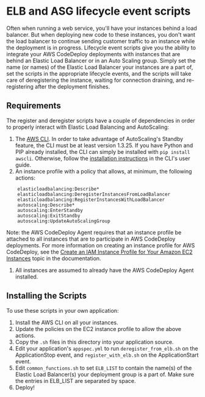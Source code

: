 # ELB and ASG lifecycle event scripts

Often when running a web service, you'll have your instances behind a load balancer. But when
deploying new code to these instances, you don't want the load balancer to continue sending customer
traffic to an instance while the deployment is in progress. Lifecycle event scripts give you the
ability to integrate your AWS CodeDeploy deployments with instances that are behind an Elastic Load
Balancer or in an Auto Scaling group. Simply set the name (or names) of the Elastic Load Balancer
your instances are a part of, set the scripts in the appropriate lifecycle events, and the scripts
will take care of deregistering the instance, waiting for connection draining, and re-registering
after the deployment finishes.

## Requirements

The register and deregister scripts have a couple of dependencies in order to properly interact with
Elastic Load Balancing and AutoScaling:

1. The [AWS CLI](http://aws.amazon.com/cli/). In order to take advantage of
AutoScaling's Standby feature, the CLI must be at least version 1.3.25. If you
have Python and PIP already installed, the CLI can simply be installed with `pip
install awscli`. Otherwise, follow the [installation instructions](http://docs.aws.amazon.com/cli/latest/userguide/installing.html)
in the CLI's user guide.
1. An instance profile with a policy that allows, at minimum, the following actions:

```
    elasticloadbalancing:Describe*
    elasticloadbalancing:DeregisterInstancesFromLoadBalancer
    elasticloadbalancing:RegisterInstancesWithLoadBalancer
    autoscaling:Describe*
    autoscaling:EnterStandby
    autoscaling:ExitStandby
    autoscaling:UpdateAutoScalingGroup
```

Note: the AWS CodeDeploy Agent requires that an instance profile be attached to all instances that
are to participate in AWS CodeDeploy deployments. For more information on creating an instance
profile for AWS CodeDeploy, see the [Create an IAM Instance Profile for Your Amazon EC2 Instances]()
topic in the documentation.
1. All instances are assumed to already have the AWS CodeDeploy Agent installed.

## Installing the Scripts

To use these scripts in your own application:

1. Install the AWS CLI on all your instances.
1. Update the policies on the EC2 instance profile to allow the above actions.
1. Copy the `.sh` files in this directory into your application source.
1. Edit your application's `appspec.yml` to run `deregister_from_elb.sh` on the ApplicationStop event,
and `register_with_elb.sh` on the ApplicationStart event.
1. Edit `common_functions.sh` to set `ELB_LIST` to contain the name(s) of the Elastic Load
Balancer(s) your deployment group is a part of. Make sure the entries in ELB_LIST are separated by space.
1. Deploy!

